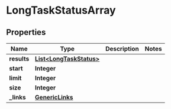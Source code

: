 # LongTaskStatusArray

## Properties
Name | Type | Description | Notes
------------ | ------------- | ------------- | -------------
**results** | [**List&lt;LongTaskStatus&gt;**](LongTaskStatus.md) |  | 
**start** | **Integer** |  | 
**limit** | **Integer** |  | 
**size** | **Integer** |  | 
**_links** | [**GenericLinks**](GenericLinks.md) |  | 

